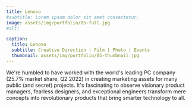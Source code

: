 ```yaml
---
title: Lenovo
#subtitle: Lorem ipsum dolor sit amet consectetur.
image: assets/img/portfolio/05-full.jpg
#alt: 

caption:
  title: Lenovo
  subtitle: Creative Direction | Film | Photo | Events
  thumbnail: assets/img/portfolio/05-thumbnail.jpg
---
```

We're humbled to have worked with the world's leading PC company (25.7% market share, Q2 2022) in creating marketing assets for many public (and secret) projects. It's fascinating to observe visionary product managers, fearless designers, and exceptional engineers transform mere concepts into revolutionary products that bring smarter technology to all.